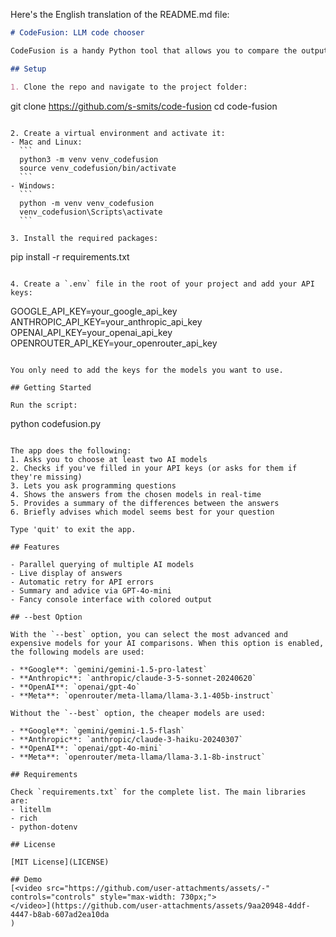Here's the English translation of the README.md file:

```markdown:src/code-fusion/readme.md
# CodeFusion: LLM code chooser

CodeFusion is a handy Python tool that allows you to compare the output of different AI models for your coding questions. The app supports models from major players like Google, Anthropic, OpenAI, and Meta, and neatly displays their answers side by side.

## Setup

1. Clone the repo and navigate to the project folder:
   ```
   git clone https://github.com/s-smits/code-fusion
   cd code-fusion
   ```

2. Create a virtual environment and activate it:
   - Mac and Linux:
     ```
     python3 -m venv venv_codefusion
     source venv_codefusion/bin/activate
     ```
   - Windows:
     ```
     python -m venv venv_codefusion
     venv_codefusion\Scripts\activate
     ```

3. Install the required packages:
   ```
   pip install -r requirements.txt
   ```

4. Create a `.env` file in the root of your project and add your API keys:
   ```
   GOOGLE_API_KEY=your_google_api_key
   ANTHROPIC_API_KEY=your_anthropic_api_key
   OPENAI_API_KEY=your_openai_api_key
   OPENROUTER_API_KEY=your_openrouter_api_key
   ```

   You only need to add the keys for the models you want to use.

## Getting Started

Run the script:
```
python codefusion.py
```

The app does the following:
1. Asks you to choose at least two AI models
2. Checks if you've filled in your API keys (or asks for them if they're missing)
3. Lets you ask programming questions
4. Shows the answers from the chosen models in real-time
5. Provides a summary of the differences between the answers
6. Briefly advises which model seems best for your question

Type 'quit' to exit the app.

## Features

- Parallel querying of multiple AI models
- Live display of answers
- Automatic retry for API errors
- Summary and advice via GPT-4o-mini
- Fancy console interface with colored output

## --best Option

With the `--best` option, you can select the most advanced and expensive models for your AI comparisons. When this option is enabled, the following models are used:

- **Google**: `gemini/gemini-1.5-pro-latest`
- **Anthropic**: `anthropic/claude-3-5-sonnet-20240620`
- **OpenAI**: `openai/gpt-4o`
- **Meta**: `openrouter/meta-llama/llama-3.1-405b-instruct`

Without the `--best` option, the cheaper models are used:

- **Google**: `gemini/gemini-1.5-flash`
- **Anthropic**: `anthropic/claude-3-haiku-20240307`
- **OpenAI**: `openai/gpt-4o-mini`
- **Meta**: `openrouter/meta-llama/llama-3.1-8b-instruct`

## Requirements

Check `requirements.txt` for the complete list. The main libraries are:
- litellm
- rich
- python-dotenv

## License

[MIT License](LICENSE)

## Demo
[<video src="https://github.com/user-attachments/assets/-" controls="controls" style="max-width: 730px;">
</video>](https://github.com/user-attachments/assets/9aa20948-4ddf-4447-b8ab-607ad2ea10da
)
```
